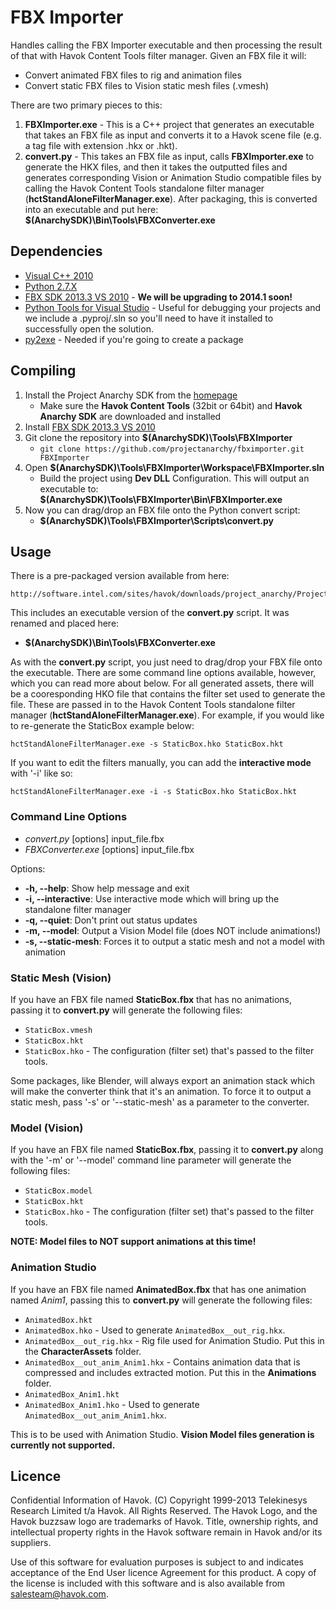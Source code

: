 FBX Importer
============

Handles calling the FBX Importer executable and then processing the result of that with Havok Content Tools filter manager. Given an FBX file it will:

- Convert animated FBX files to rig and animation files
- Convert static FBX files to Vision static mesh files (.vmesh)

There are two primary pieces to this:

1. **FBXImporter.exe** - This is a C++ project that generates an executable that takes an FBX file as input and converts it to a Havok scene file (e.g. a tag file with extension .hkx or .hkt).
2. **convert.py** - This takes an FBX file as input, calls **FBXImporter.exe** to generate the HKX files, and then it takes the outputted files and generates corresponding Vision or Animation Studio compatible files by calling the Havok Content Tools standalone filter manager (**hctStandAloneFilterManager.exe**). After packaging, this is converted into an executable and put here: **$(AnarchySDK)\Bin\Tools\FBXConverter.exe**

Dependencies
------------

* [Visual C++ 2010][1]
* [Python 2.7.X][2]
* [FBX SDK 2013.3 VS 2010][4] - **We will be upgrading to 2014.1 soon!**
* [Python Tools for Visual Studio][5] - Useful for debugging your projects and we include a .pyproj/.sln so you'll need to have it installed to successfully open the solution.
* [py2exe][6] - Needed if you're going to create a package

Compiling
---------

1. Install the Project Anarchy SDK from the [homepage][3]
    * Make sure the **Havok Content Tools** (32bit or 64bit) and **Havok Anarchy SDK** are downloaded and installed
2. Install [FBX SDK 2013.3 VS 2010][4]
2. Git clone the repository into **$(AnarchySDK)\Tools\FBXImporter**
    * ```git clone https://github.com/projectanarchy/fbximporter.git FBXImporter```
3. Open **$(AnarchySDK)\Tools\FBXImporter\Workspace\FBXImporter.sln**
    * Build the project using **Dev DLL** Configuration. This will output an executable to: **$(AnarchySDK)\Tools\FBXImporter\Bin\FBXImporter.exe**
4. Now you can drag/drop an FBX file onto the Python convert script:
    * **$(AnarchySDK)\Tools\FBXImporter\Scripts\convert.py**

Usage
-----

There is a pre-packaged version available from here:

	http://software.intel.com/sites/havok/downloads/project_anarchy/ProjectAnarchy_FBXImporter_20130718.zip

This includes an executable version of the **convert.py** script. It was renamed and placed here:

* **$(AnarchySDK)\Bin\Tools\FBXConverter.exe**

As with the **convert.py** script, you just need to drag/drop your FBX file onto the executable. There are some command line options available, however, which you can read more about below. For all generated assets, there will be a cooresponding HKO file that contains the filter set used to generate the file. These are passed in to the Havok Content Tools standalone filter manager (**hctStandAloneFilterManager.exe**). For example, if you would like to re-generate the StaticBox example below:

```hctStandAloneFilterManager.exe -s StaticBox.hko StaticBox.hkt```

If you want to edit the filters manually, you can add the **interactive mode** with '-i' like so:

```hctStandAloneFilterManager.exe -i -s StaticBox.hko StaticBox.hkt```

### Command Line Options

- *convert.py* [options] input_file.fbx
- *FBXConverter.exe* [options] input_file.fbx

Options:

- **-h, --help**: Show help message and exit
- **-i, --interactive**: Use interactive mode which will bring up the standalone filter manager
- **-q, --quiet**: Don't print out status updates
- **-m, --model**: Output a Vision Model file (does NOT include animations!)
- **-s, --static-mesh**: Forces it to output a static mesh and not a model with animation

### Static Mesh (Vision)

If you have an FBX file named **StaticBox.fbx** that has no animations, passing it to **convert.py** will generate the following files:

- ```StaticBox.vmesh```
- ```StaticBox.hkt```
- ```StaticBox.hko``` - The configuration (filter set) that's passed to the filter tools.

Some packages, like Blender, will always export an animation stack which will make the converter think that it's an animation. To force it to output a static mesh, pass '-s' or '--static-mesh' as a parameter to the converter.

### Model (Vision)

If you have an FBX file named **StaticBox.fbx**, passing it to **convert.py** along with the '-m' or '--model' command line parameter will generate the following files:

- ```StaticBox.model```
- ```StaticBox.hkt```
- ```StaticBox.hko``` - The configuration (filter set) that's passed to the filter tools.

**NOTE: Model files to NOT support animations at this time!**

### Animation Studio

If you have an FBX file named **AnimatedBox.fbx** that has one animation named *Anim1*, passing this to **convert.py** will generate the following files:

- ```AnimatedBox.hkt```
- ```AnimatedBox.hko``` - Used to generate ```AnimatedBox__out_rig.hkx```.
- ```AnimatedBox__out_rig.hkx``` - Rig file used for Animation Studio. Put this in the **CharacterAssets** folder.
- ```AnimatedBox__out_anim_Anim1.hkx``` - Contains animation data that is compressed and includes extracted motion. Put this in the **Animations** folder.
- ```AnimatedBox_Anim1.hkt```
- ```AnimatedBox_Anim1.hko``` - Used to generate ```AnimatedBox__out_anim_Anim1.hkx```.

This is to be used with Animation Studio. **Vision Model files generation is currently not supported.**

Licence
-------

Confidential Information of Havok.  (C) Copyright 1999-2013 Telekinesys Research Limited t/a Havok. All Rights Reserved. The Havok Logo, and the Havok buzzsaw logo are trademarks of Havok.  Title, ownership rights, and intellectual property rights in the Havok software remain in Havok and/or its suppliers.

Use of this software for evaluation purposes is subject to and indicates acceptance of the End User licence Agreement for this product. A copy of the license is included with this software and is also available from salesteam@havok.com.

[1]: http://www.microsoft.com/visualstudio/eng/downloads#d-2010-express
[2]: http://www.python.org/download/releases/2.7.5/
[3]: http://www.projectanarchy.com/download
[4]: http://usa.autodesk.com/adsk/servlet/pc/item?siteID=123112&id=10775892
[5]: http://pytools.codeplex.com/
[6]: http://www.py2exe.org/